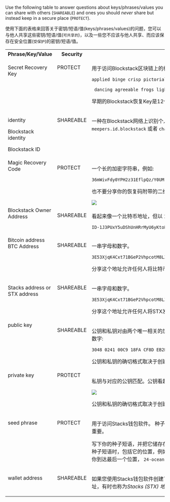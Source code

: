 Use the following table to answer questions about keys/phrases/values you can share with others (`SHAREABLE`) and ones you should _never_ share but instead keep in a secure place (`PROTECT`).

使用下面的表格来回答关于密钥/短语/值(keys/phrases/values)的问题，您可以与他人共享这些密钥/短语/值(`可共享的`)，以及一些您不应该与他人共享、而应该保存在安全位置(`受保护`)的密钥/短语/值。

<table class="uk-table-small uk-table-striped uk-overflow-auto">
   <tr valign="top">
      <th class="uk-width-large">Phrase/Key/Value</th>
      <th>Security</th>
      <th class="uk-width-medium">Description</th>
   </tr>
   <tr valign="top">
      <td>
         <p>Secret Recovery Key</p>
      </td>
      <td><p>PROTECT</p></td>
      <td>
         <p>用于访问Blockstack区块链上的标识。一个24字的单词序列，例如: </p>
         <p><code>applied binge crisp pictorial fiery</code>
         </p><p><code> dancing agreeable frogs light finish ping apple</code></p>
         <p>早期的Blockstack恢复Key是12个单词的序列。</p>
      </td>
   </tr>
   <tr valign="top">
      <td>
         <p>identity</p>
         <p>Blockstack identity</p>
         <p>Blockstack ID</p>
         </td>
      <td><p>SHAREABLE</p></td>
      <td>
         <p>一种在Blockstack网络上识别个人或组织的方法。一个身份标示是唯一的， <code>meepers.id.blockstack</code> 或者 <code>chad.id</code> 是2个IDs例子.</p>
      </td>
   </tr>
   <tr valign="top">
      <td>Magic Recovery Code</td>
      <td><p>PROTECT</p></td>
      <td><p>一个长的加密字符串，例如:</p> <p> <code>36mWivFdy0YPH2z31EflpQz/Y0UMrOrJ++lH=0EI7c3mop2JuRBm5WXxSTazJsUjOA...</code></p> <p>也不要分享你的恢复码附带的二维码。这是一个二维码:</p> <img src="/org/images/qr-code.png"/>
      </td>
   </tr>
   <tr valign="top">
      <td>Blockstack Owner Address</td>
      <td><p>SHAREABLE</p></td>
      <td>
      <p>看起来像一个比特币地址，但以 <code>ID</code> 开头，例如:</p> <p><code>ID-1J3PUxY5uDShUnHRrMyU6yKtoHEUPhKULs</code></p>
       </td>
   </tr>
   <tr valign="top">
      <td>Bitcoin address
         BTC Address
      </td>
      <td><p>SHAREABLE</p></td>
      <td><p>一串字母和数字。</p>
    <p><code>3E53XjqK4Cxt71BGeP2VhpcotM8LZ853C8</code></p>
        <p>分享这个地址允许任何人将比特币发送到该地址。</p>
      </td>
   </tr>
   <tr valign="top">
      <td><p>Stacks address or STX address</p>
      </td>
      <td><p>SHAREABLE</p></td>
      <td>
       <p>一串字母和数字。</p> <p><code>3E53XjqK4Cxt71BGeP2VhpcotM8LZ853C8</code></p> <p>分享这个地址允许任何人将STX发送到该地址。</p>
      </td>
   </tr>
   <tr valign="top">
      <td>public key</td>
      <td><p>SHAREABLE</p></td>
      <td><p>公钥和私钥对由两个唯一相关的加密密钥组成。它看起来像一长串随机的字母和数字:</p>
         <p><code>3048 0241 00C9 18FA CF8D EB2D EFD5 FD37 89B9 E069 EA97 FC20 …</code></p>
      <p>公钥和私钥的确切格式取决于创建它们所用的软件。</p>
      </td>
   </tr>
   <tr valign="top">
      <td>private key</td>
      <td>PROTECT</td>
      <td><p>私钥与对应的公钥匹配。公钥看起来也像一串字母和数字:</p>
      <img src="/org/images/private.png"/>
         <p>公钥和私钥的确切格式取决于创建它们所用的软件。</p>
      </td>
   </tr>
   <tr valign="top">
      <td>
         <p>seed phrase</p>
      </td>
      <td><p>PROTECT</p></td>
      <td>
         <p>用于访问Stacks钱包软件。 种子短语由24个单词组成。<em>单词及其位置顺序</em>都很重要。</p><p>写下你的种子短语，并把它储存在一个安全的地方，比如一个保险箱。当你写下种子短语时，包括它的位置，例如，<code>1-frog, 2-horse, 3-building</code> 等等，直到你到达最后一个位置， <code>24-ocean</code>.</p>
      </td>
   </tr>
      <tr valign="top">
      <td>
         <p>wallet address</p>
      </td>
      <td><p>SHAREABLE</p></td>
      <td>
       <p>
         如果您使用Stacks钱包软件创建了一个纯软件钱包，该钱包有一个单独的STX地址，有时也称为<em>Stacks (STX) 地址。</em>。用<em>种子短语</em>您访问一个软件钱包。
       </p>
      </td>
   </tr>
</table>
